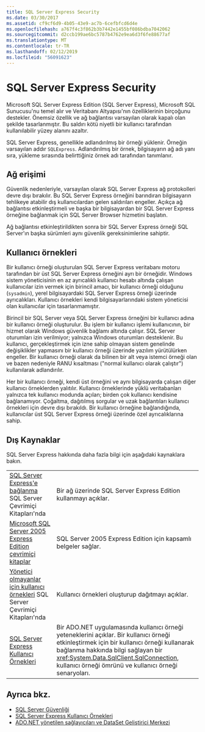 ```yaml
---
title: SQL Server Express Security
ms.date: 03/30/2017
ms.assetid: cf9cf6d9-4b05-43e9-ac7b-6cefbfcd6d4e
ms.openlocfilehash: a767f4c3f862b3b7442e1455bf086bdba7042062
ms.sourcegitcommit: d2ccb199ae6bc5787b4762e9ea6d3f6fe88677af
ms.translationtype: MT
ms.contentlocale: tr-TR
ms.lasthandoff: 02/12/2019
ms.locfileid: "56091623"
---
```

# <a name="sql-server-express-security"></a>SQL Server Express Security
Microsoft SQL Server Express Edition (SQL Server Express), Microsoft SQL Sunucusu'nu temel alır ve Veritabanı Altyapısı'nın özelliklerinin birçoğunu destekler. Önemsiz özellik ve ağ bağlantısı varsayılan olarak kapalı olan şekilde tasarlanmıştır. Bu saldırı kötü niyetli bir kullanıcı tarafından kullanılabilir yüzey alanını azaltır.  
  
 SQL Server Express, genellikle adlandırılmış bir örneği yüklenir. Örneğin varsayılan addır `SQLExpress`. Adlandırılmış bir örnek, bilgisayarın ağ adı yanı sıra, yükleme sırasında belirttiğiniz örnek adı tarafından tanımlanır.  
  
## <a name="network-access"></a>Ağ erişimi  
 Güvenlik nedenleriyle, varsayılan olarak SQL Server Express ağ protokolleri devre dışı bırakılır. Bu SQL Server Express örneğini barındıran bilgisayarın tehlikeye atabilir dış kullanıcılardan gelen saldırıları engeller. Açıkça ağ bağlantısı etkinleştirmeli ve başka bir bilgisayardan bir SQL Server Express örneğine bağlanmak için SQL Server Browser hizmetini başlatın.  
  
 Ağ bağlantısı etkinleştirildikten sonra bir SQL Server Express örneği SQL Server'ın başka sürümleri aynı güvenlik gereksinimlerine sahiptir.  
  
## <a name="user-instances"></a>Kullanıcı örnekleri  
 Bir kullanıcı örneği oluşturulan SQL Server Express veritabanı motoru tarafından bir üst SQL Server Express örneğini ayrı bir örneğidir. Windows sistem yöneticisinin en az ayrıcalıklı kullanıcı hesabı altında çalışan kullanıcılar izin vermek için birincil amacı, bir kullanıcı örneği olduğunu (`sysadmin`), yerel bilgisayardaki SQL Server Express örneği üzerinde ayrıcalıkları. Kullanıcı örnekleri kendi bilgisayarlarındaki sistem yöneticisi olan kullanıcılar için tasarlanmamıştır.  
  
 Birincil bir SQL Server veya SQL Server Express örneğini bir kullanıcı adına bir kullanıcı örneği oluşturulur. Bu işlem bir kullanıcı işlemi kullanıcının, bir hizmet olarak Windows güvenlik bağlamı altında çalışır. SQL Server oturumları izin verilmiyor; yalnızca Windows oturumları desteklenir. Bu kullanıcı, gerçekleştirmek için izne sahip olmayan sistem genelinde değişiklikler yapmasını bir kullanıcı örneği üzerinde yazılım yürütülürken engeller. Bir kullanıcı örneği olarak da bilinen bir alt veya istemci örneği olan ve bazen nedeniyle RANU kısaltması ("normal kullanıcı olarak çalıştır") kullanılarak adlandırılır.  
  
 Her bir kullanıcı örneği, kendi üst örneğini ve aynı bilgisayarda çalışan diğer kullanıcı örneklerden yalıtılır. Kullanıcı örneklerinde yüklü veritabanları yalnızca tek kullanıcı modunda açılan; birden çok kullanıcı kendisine bağlanamıyor. Çoğaltma, dağıtılmış sorgular ve uzak bağlantıları kullanıcı örnekleri için devre dışı bırakıldı. Bir kullanıcı örneğine bağlandığında, kullanıcılar üst SQL Server Express örneği üzerinde özel ayrıcalıklarına sahip.  
  
## <a name="external-resources"></a>Dış Kaynaklar  
 SQL Server Express hakkında daha fazla bilgi için aşağıdaki kaynaklara bakın.  
  
|||  
|-|-|  
|[SQL Server Express'e bağlanma](https://msdn.microsoft.com/library/ms165679.aspx) SQL Server Çevrimiçi Kitapları'nda|Bir ağ üzerinde SQL Server Express Edition kullanmayı açıklar.|  
|[Microsoft SQL Server 2005 Express Edition çevrimiçi kitaplar](https://docs.microsoft.com/previous-versions/sql/sql-server-2005/ms165706(v=sql.90))|SQL Server 2005 Express Edition için kapsamlı belgeler sağlar.|  
|[Yönetici olmayanlar için kullanıcı örnekleri](https://docs.microsoft.com/previous-versions/sql/sql-server-2008/ms143684(v=sql.100)) SQL Server Çevrimiçi Kitapları'nda|Kullanıcı örnekleri oluşturup dağıtmayı açıklar.|  
|[SQL Server Express Kullanıcı Örnekleri](../../../../../docs/framework/data/adonet/sql/sql-server-express-user-instances.md)|Bir ADO.NET uygulamasında kullanıcı örneği yeteneklerini açıklar. Bir kullanıcı örneği etkinleştirmek için bir kullanıcı örneği kullanarak bağlanma hakkında bilgi sağlayan bir <xref:System.Data.SqlClient.SqlConnection>, kullanıcı örneği ömrünü ve kullanıcı örneği senaryoları.|  
  
## <a name="see-also"></a>Ayrıca bkz.
- [SQL Server Güvenliği](../../../../../docs/framework/data/adonet/sql/sql-server-security.md)
- [SQL Server Express Kullanıcı Örnekleri](../../../../../docs/framework/data/adonet/sql/sql-server-express-user-instances.md)
- [ADO.NET yönetilen sağlayıcıları ve DataSet Geliştirici Merkezi](https://go.microsoft.com/fwlink/?LinkId=217917)
